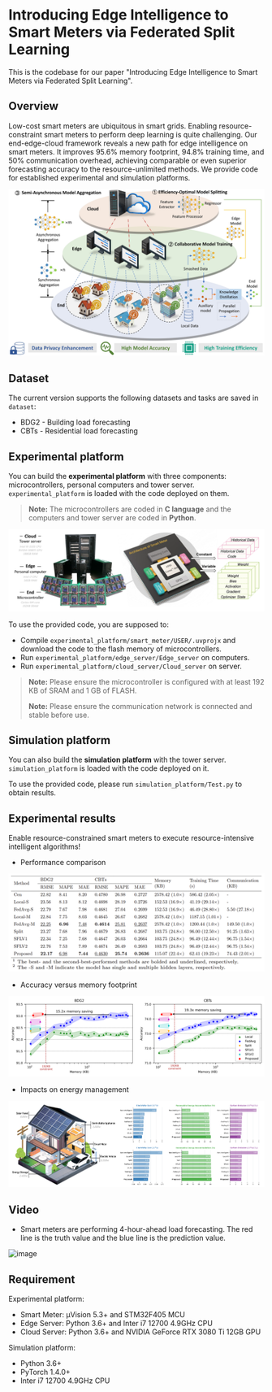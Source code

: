 
# Introducing Edge Intelligence to Smart Meters via Federated Split Learning

This is the codebase for our paper "Introducing Edge Intelligence to Smart Meters via Federated Split Learning".

## Overview

Low-cost smart meters are ubiquitous in smart grids. Enabling resource-constraint smart meters to perform deep learning is quite challenging. Our end-edge-cloud framework reveals a new path for edge intelligence on smart meters. It improves 95.6% memory footprint, 94.8% training time, and 50% communication overhead, achieving comparable or even superior forecasting accuracy to the
resource-unlimited methods. We provide code for established experimental and simulation platforms.

![content](figures/framework.jpg)

## Dataset

The current version supports the following datasets and tasks are saved in `dataset`:
- BDG2 - Building load forecasting
- CBTs - Residential load forecasting

## Experimental platform

You can build the **experimental platform** with three components: microcontrollers, personal computers and tower server. `experimental_platform` is loaded with the code deployed on them.
> **Note:** The microcontrollers are coded in  **C language** and the computers and tower server are coded in **Python**.
> 
![content](figures/hardware_platform.png)

To use the provided code, you are supposed to:
- Compile `experimental_platform/smart_meter/USER/.uvprojx` and download the code to the flash memory of microcontrollers.
- Run `experimental_platform/edge_server/Edge_server` on computers.
- Run `experimental_platform/cloud_server/Cloud_server` on server.
> **Note:** Please ensure the microcontroller is configured with at least 192 KB of SRAM and 1 GB of FLASH.
> 
> **Note:** Please ensure the communication network is connected and stable before use.
 
## Simulation platform

You can also build the **simulation platform** with the tower server. `simulation_platform` is loaded with the code deployed on it.

To use the provided code, please run `simulation_platform/Test.py` to obtain results.

## Experimental results

Enable resource-constrained smart meters to execute resource-intensive intelligent algorithms!

 - Performance comparison

![content](figures/performance_evaluation.png)

 - Accuracy versus memory footprint

![content](figures/accuracy_versus_memory.png)

 - Impacts on energy management 

![content](figures/energy_management.png)

## Video
 - Smart meters are performing 4-hour-ahead load forecasting. The red line is the truth value and the blue line is the prediction value.

![image](https://github.com/SimonLi2000/Make-Smart-Meter-Really-Smart/blob/15d69ceca0e8524abeb2cd4b19ffb4cb95d68be1/figures/testing_video.gif)

## Requirement

Experimental platform:
- Smart Meter: μVision 5.3+ and STM32F405 MCU
- Edge Server: Python 3.6+ and Inter i7 12700 4.9GHz CPU
- Cloud Server: Python 3.6+ and NVIDIA GeForce RTX 3080 Ti 12GB GPU

Simulation platform:
- Python 3.6+
- PyTorch 1.4.0+
- Inter i7 12700 4.9GHz CPU
 
